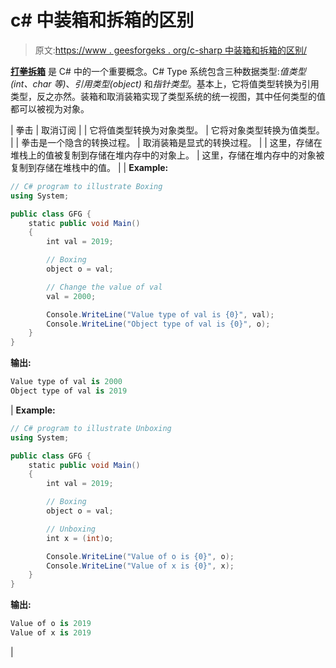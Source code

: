 # c# 中装箱和拆箱的区别

> 原文:[https://www . geesforgeks . org/c-sharp 中装箱和拆箱的区别/](https://www.geeksforgeeks.org/difference-between-boxing-and-unboxing-in-c-sharp/)

**[打拳拆箱](https://www.geeksforgeeks.org/c-sharp-boxing-unboxing/)** 是 C# 中的一个重要概念。C# Type 系统包含三种数据类型:*值类型(int、char 等)*、*引用类型(object)* 和*指针类型*。基本上，它将值类型转换为引用类型，反之亦然。装箱和取消装箱实现了类型系统的统一视图，其中任何类型的值都可以被视为对象。

| 拳击 | 取消订阅 |
| 它将值类型转换为对象类型。 | 它将对象类型转换为值类型。 |
| 拳击是一个隐含的转换过程。 | 取消装箱是显式的转换过程。 |
| 这里，存储在堆栈上的值被复制到存储在堆内存中的对象上。 | 这里，存储在堆内存中的对象被复制到存储在堆栈中的值。 |
| **Example:**

```cs
// C# program to illustrate Boxing
using System;

public class GFG {
    static public void Main()
    {
        int val = 2019;

        // Boxing
        object o = val;

        // Change the value of val
        val = 2000;

        Console.WriteLine("Value type of val is {0}", val);
        Console.WriteLine("Object type of val is {0}", o);
    }
}
```

**输出:**

```cs
Value type of val is 2000
Object type of val is 2019

```

 | **Example:**

```cs
// C# program to illustrate Unboxing
using System;

public class GFG {
    static public void Main()
    {
        int val = 2019;

        // Boxing
        object o = val;

        // Unboxing
        int x = (int)o;

        Console.WriteLine("Value of o is {0}", o);
        Console.WriteLine("Value of x is {0}", x);
    }
}
```

**输出:**

```cs
Value of o is 2019
Value of x is 2019

```

 |